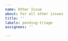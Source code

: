 ```yaml
---
name: Other Issue
about: For all other issues
title: ''
labels: pending-triage
assignees: ''

---
```



